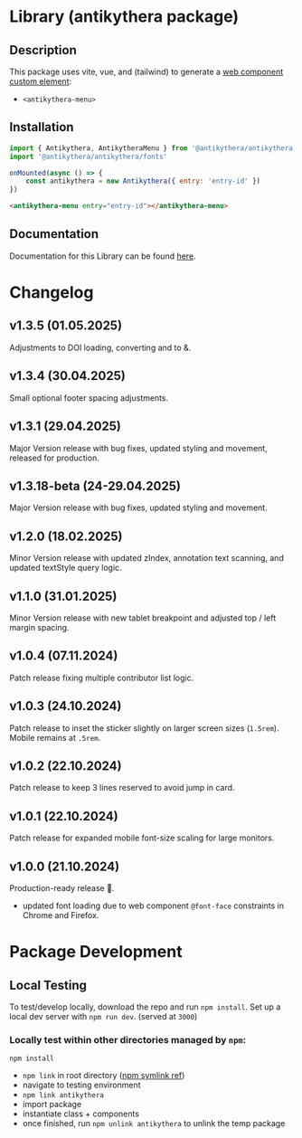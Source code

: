 # Library (antikythera package)

## Description

This package uses vite, vue, and (tailwind) to generate a [web component custom element](https://developer.mozilla.org/en-US/docs/Web/API/Web_components/Using_custom_elements):

-   `<antikythera-menu>`

## Installation

```javascript
import { Antikythera, AntikytheraMenu } from '@antikythera/antikythera'
import '@antikythera/antikythera/fonts'

onMounted(async () => {
	const antikythera = new Antikythera({ entry: 'entry-id' })
})
```

```html
<antikythera-menu entry="entry-id"></antikythera-menu>
```

## Documentation

Documentation for this Library can be found [here](https://api.antikythera.org/docs/).

# Changelog

## v1.3.5 (01.05.2025)

Adjustments to DOI loading, converting and to &.

## v1.3.4 (30.04.2025)

Small optional footer spacing adjustments.

## v1.3.1 (29.04.2025)

Major Version release with bug fixes, updated styling and movement, released for production.

## v1.3.18-beta (24-29.04.2025)

Major Version release with bug fixes, updated styling and movement.

## v1.2.0 (18.02.2025)

Minor Version release with updated zIndex, annotation text scanning, and updated textStyle query logic.

## v1.1.0 (31.01.2025)

Minor Version release with new tablet breakpoint and adjusted top / left margin spacing.

## v1.0.4 (07.11.2024)

Patch release fixing multiple contributor list logic.

## v1.0.3 (24.10.2024)

Patch release to inset the sticker slightly on larger screen sizes (`1.5rem`). Mobile remains at `.5rem`.

## v1.0.2 (22.10.2024)

Patch release to keep 3 lines reserved to avoid jump in card.

## v1.0.1 (22.10.2024)

Patch release for expanded mobile font-size scaling for large monitors.

## v1.0.0 (21.10.2024)

Production-ready release 🎉.

-   updated font loading due to web component `@font-face` constraints in Chrome and Firefox.

# Package Development

## Local Testing

To test/develop locally, download the repo and run `npm install`. Set up a local dev server with `npm run dev`. (served at `3000`)

### Locally test within other directories managed by `npm`:

`npm install`

-   `npm link` in root directory ([npm symlink ref](https://docs.npmjs.com/cli/v10/commands/npm-link))
-   navigate to testing environment
-   `npm link antikythera`
-   import package
-   instantiate class + components
-   once finished, run `npm unlink antikythera` to unlink the temp package
